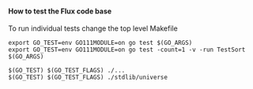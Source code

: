 
#### How to test the Flux code base

To run individual tests change the top level Makefile

```
export GO_TEST=env GO111MODULE=on go test $(GO_ARGS)
export GO_TEST=env GO111MODULE=on go test -count=1 -v -run TestSort $(GO_ARGS)

$(GO_TEST) $(GO_TEST_FLAGS) ./...
$(GO_TEST) $(GO_TEST_FLAGS) ./stdlib/universe

```
